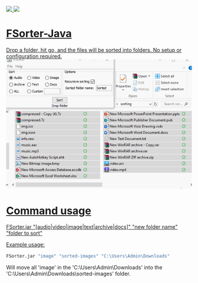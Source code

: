 <a href="https://github.com/kubar123/FSorter-Java/releases/latest"/><img src="https://img.shields.io/github/v/release/kubar123/Fsorter-Java?style=flat-square" /> <a href="https://github.com/kubar123/Fsorter-Java/releases/latest/download/Fsorter.exe"/> <img src="https://img.shields.io/github/downloads/kubar123/Fsorter-Java/latest/total?style=flat-square" />
# FSorter-Java

Drop a folder, hit go, and the files will be sorted into folders. No setup or configuration required.
![](fSorter2.gif)

# Command usage

FSorter.jar "[audio|video|image|text|archive|docs]" "new folder name" "folder to sort"

Example usage:

```cmd
FSorter.jar "image" "sorted-images" "C:\Users\Admin\Downloads"
```

Will move all 'image' in the 
'C:\Users\Admin\Downloads'
 into the 'C:\Users\Admin\Downloads\sorted-images' folder.





